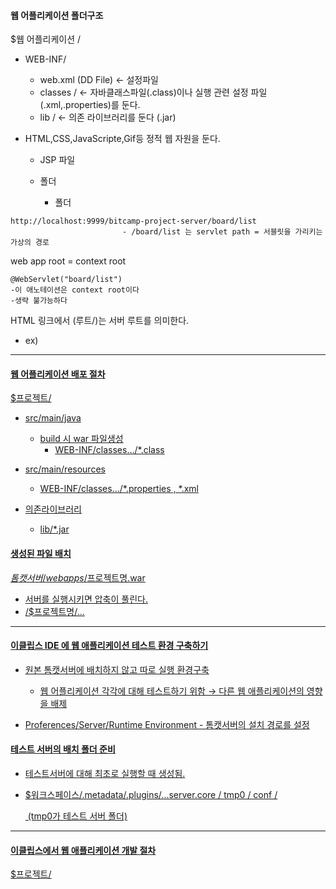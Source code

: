 #### 웹 어플리케이션 폴더구조

$웹 어플리케이션 /

- WEB-INF/
  - web.xml (DD File)  ← 설정파일
  - classes /   ← 자바클래스파일(.class)이나 실행 관련 설정 파일 (.xml,.properties)를 둔다. 
  - lib / ← 의존 라이브러리를 둔다 (.jar)

- HTML,CSS,JavaScripte,Gif등 정적 웹 자원을 둔다.

  - JSP 파일

  - 폴더
    - 폴더

```
http://localhost:9999/bitcamp-project-server/board/list
                         - /board/list 는 servlet path = 서블릿을 가리키는 가상의 경로
```

web app root = context root 

```
@WebServlet("board/list")
-이 애노테이션은 context root이다
-생략 불가능하다
```



HTML 링크에서 (루트/)는 서버 루트를 의미한다.

- ex)  <a href="board/list"/>   

  

---

#### 웹 어플리케이션 배포 절차

$프로젝트/

- src/main/java           
  - build 시 war 파일생성 
    -  WEB-INF/classes.../*.class
- src/main/resources
  -  WEB-INF/classes.../*.properties , *.xml

- 의존라이브러리
  - lib/*.jar

#### 생성된 파일 배치

$톰캣서버/webapps/$프로젝트명.war 

- 서버를 실행시키면 압축이 풀린다.
- /$프로젝트명/...

---

#### 이클립스 IDE 에 웹 애플리케이션 테스트 환경 구축하기

- 원본 톰캣서버에 배치하지 않고 따로 실행 환경구축
  - 웹 어플리케이션 각각에 대해 테스트하기 위함 → 다른 웹 애플리케이션의 영향을 배제

- Proferences/Server/Runtime Environment - 톰캣서버의 설치 경로를 설정

#### 테스트 서버의 배치 폴더 준비

- 테스트서버에 대해 최초로 실행할 때 생성됨.

- $워크스페이스/.metadata/.plugins/...server.core / tmp0 / conf / 

  ​                                              (tmp0가 테스트 서버 폴더)



---

#### 이클립스에서 웹 애플리케이션 개발 절차

$프로젝트/
   



 